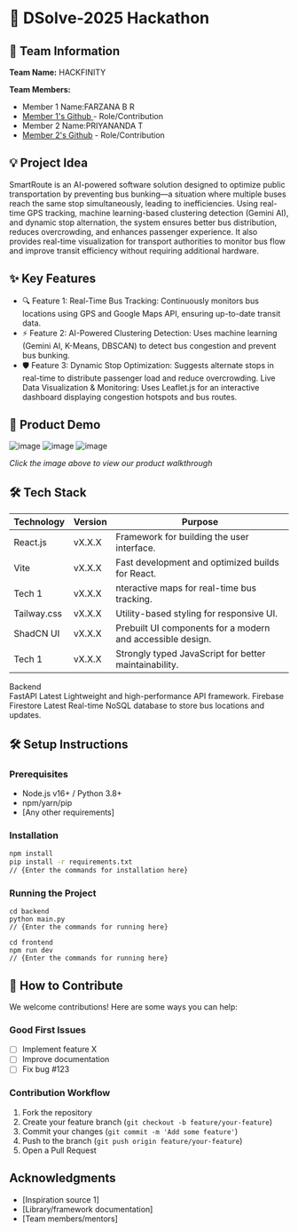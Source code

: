 # 🚀 DSolve-2025 Hackathon

## 👥 Team Information
**Team Name:** HACKFINITY 

**Team Members:**
- Member 1 Name:FARZANA B R
- [Member 1's Github ](https://github.com/brfarzana05) - Role/Contribution
- Member 2 Name:PRIYANANDA T
- [Member 2's Github](https://github.com/Priya8nanda) - Role/Contribution

## 💡 Project Idea
SmartRoute is an AI-powered software solution designed to optimize public transportation by preventing bus bunking—a situation where multiple buses reach the same stop simultaneously, leading to inefficiencies. Using real-time GPS tracking, machine learning-based clustering detection (Gemini AI), and dynamic stop alternation, the system ensures better bus distribution, reduces overcrowding, and enhances passenger experience. It also provides real-time visualization for transport authorities to monitor bus flow and improve transit efficiency without requiring additional hardware.

## ✨ Key Features
- 🔍 Feature 1: Real-Time Bus Tracking: Continuously monitors bus locations using GPS and Google Maps API, ensuring up-to-date transit data.
- ⚡ Feature 2: AI-Powered Clustering Detection: Uses machine learning (Gemini AI, K-Means, DBSCAN) to detect bus congestion and prevent bus bunking.
- 🛡️ Feature 3:  Dynamic Stop Optimization: Suggests alternate stops in real-time to distribute passenger load and reduce overcrowding. Live Data Visualization & Monitoring: Uses Leaflet.js for an interactive dashboard displaying congestion hotspots and bus routes.

## 🎥 Product Demo
![image](https://github.com/user-attachments/assets/54e22b31-32db-4395-a7b0-9a57c5dcbbce)
![image](https://github.com/user-attachments/assets/396d8ba3-eb5e-4fa3-9f57-4dc81abe90b5)
![image](https://github.com/user-attachments/assets/b645f5b9-9123-4007-bee9-9e5df9c319d5)



*Click the image above to view our product walkthrough*

## 🛠️ Tech Stack
| Technology | Version | Purpose                                               |
|------------|---------|---------                                        |
| React.js   | vX.X.X  |Framework for building the user interface.         |
| Vite       | vX.X.X  |Fast development and optimized builds for React.    |
| Tech 1     | vX.X.X  |nteractive maps for real-time bus tracking.                 |
| Tailway.css| vX.X.X  |Utility-based styling for responsive UI.                        |
| ShadCN UI  | vX.X.X  |Prebuilt UI components for a modern and accessible design.    |
| Tech 1     | vX.X.X  |Strongly typed JavaScript for better maintainability.       |

Backend		
FastAPI	Latest	Lightweight and high-performance API framework.
Firebase Firestore	Latest	Real-time NoSQL database to store bus locations and updates.


## 🛠️ Setup Instructions

### Prerequisites
- Node.js v16+ / Python 3.8+
- npm/yarn/pip
- [Any other requirements]

### Installation
```bash
npm install
pip install -r requirements.txt 
// {Enter the commands for installation here}
```

### Running the Project
```bash(backend)
cd backend
python main.py
// {Enter the commands for running here}
```
```bash(frontend)
cd frontend
npm run dev 
// {Enter the commands for running here}
```

## 🤝 How to Contribute
We welcome contributions! Here are some ways you can help:

### Good First Issues
- [ ] Implement feature X
- [ ] Improve documentation
- [ ] Fix bug #123

### Contribution Workflow
1. Fork the repository
2. Create your feature branch (`git checkout -b feature/your-feature`)
3. Commit your changes (`git commit -m 'Add some feature'`)
4. Push to the branch (`git push origin feature/your-feature`)
5. Open a Pull Request


## Acknowledgments
- [Inspiration source 1]
- [Library/framework documentation]
- [Team members/mentors]
